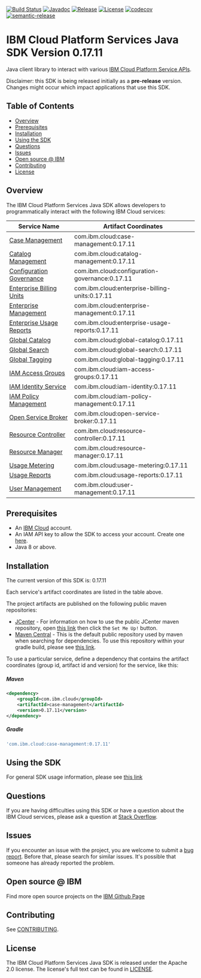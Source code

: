 [![Build Status](https://travis-ci.com/IBM/platform-services-java-sdk.svg?branch=main)](https://travis-ci.com/IBM/platform-services-java-sdk)
[![Javadoc](https://img.shields.io/static/v1?label=javadoc&message=latest&color=blue)](https://ibm.github.io/platform-services-java-sdk/docs/latest)
[![Release](https://img.shields.io/github/v/release/IBM/platform-services-java-sdk)](https://github.com/IBM/platform-services-java-sdk/releases/latest)
[![License](https://img.shields.io/badge/License-Apache%202.0-blue.svg)](https://opensource.org/licenses/Apache-2.0)
[![codecov](https://codecov.io/gh/IBM/platform-services-java-sdk/branch/main/graph/badge.svg)](https://codecov.io/gh/IBM/platform-services-java-sdk)
[![semantic-release](https://img.shields.io/badge/%20%20%F0%9F%93%A6%F0%9F%9A%80-semantic--release-e10079.svg)](https://github.com/semantic-release/semantic-release)


# IBM Cloud Platform Services Java SDK Version 0.17.11

Java client library to interact with various 
[IBM Cloud Platform Service APIs](https://cloud.ibm.com/docs?tab=api-docs&category=platform_services).

Disclaimer: this SDK is being released initially as a **pre-release** version.
Changes might occur which impact applications that use this SDK.

## Table of Contents

<!--
  The TOC below is generated using the `markdown-toc` node package.

      https://github.com/jonschlinkert/markdown-toc

  You should regenerate the TOC after making changes to this file.

      npx markdown-toc --maxdepth 4 -i README.md
  -->

<!-- toc -->

- [Overview](#overview)
- [Prerequisites](#prerequisites)
- [Installation](#installation)
- [Using the SDK](#using-the-sdk)
- [Questions](#questions)
- [Issues](#issues)
- [Open source @ IBM](#open-source--ibm)
- [Contributing](#contributing)
- [License](#license)

<!-- tocstop -->

## Overview

The IBM Cloud Platform Services Java SDK allows developers to programmatically interact with the following IBM Cloud services:

Service Name | Artifact Coordinates
--- | --- 
[Case Management](https://cloud.ibm.com/apidocs/case-management) | com.ibm.cloud:case-management:0.17.11
[Catalog Management](https://cloud.ibm.com/apidocs/resource-catalog/private-catalog) | com.ibm.cloud:catalog-management:0.17.11
[Configuration Governance](https://cloud.ibm.com/apidocs/security-compliance/config) | com.ibm.cloud:configuration-governance:0.17.11
[Enterprise Billing Units](https://cloud.ibm.com/apidocs/enterprise-apis/billing-unit) | com.ibm.cloud:enterprise-billing-units:0.17.11
[Enterprise Management](https://cloud.ibm.com/apidocs/enterprise-apis/enterprise) | com.ibm.cloud:enterprise-management:0.17.11
[Enterprise Usage Reports](https://cloud.ibm.com/apidocs/enterprise-apis/resource-usage-reports) | com.ibm.cloud:enterprise-usage-reports:0.17.11
[Global Catalog](https://cloud.ibm.com/apidocs/resource-catalog/global-catalog) | com.ibm.cloud:global-catalog:0.17.11
[Global Search](https://cloud.ibm.com/apidocs/search) | com.ibm.cloud:global-search:0.17.11
[Global Tagging](https://cloud.ibm.com/apidocs/tagging) | com.ibm.cloud:global-tagging:0.17.11
[IAM Access Groups](https://cloud.ibm.com/apidocs/iam-access-groups) | com.ibm.cloud:iam-access-groups:0.17.11
[IAM Identity Service](https://cloud.ibm.com/apidocs/iam-identity-token-api) | com.ibm.cloud:iam-identity:0.17.11
[IAM Policy Management](https://cloud.ibm.com/apidocs/iam-policy-management) | com.ibm.cloud:iam-policy-management:0.17.11
[Open Service Broker](https://cloud.ibm.com/apidocs/resource-controller/ibm-cloud-osb-api) | com.ibm.cloud:open-service-broker:0.17.11
[Resource Controller](https://cloud.ibm.com/apidocs/resource-controller/resource-controller) | com.ibm.cloud:resource-controller:0.17.11
[Resource Manager](https://cloud.ibm.com/apidocs/resource-controller/resource-manager) | com.ibm.cloud:resource-manager:0.17.11
[Usage Metering](https://cloud.ibm.com/apidocs/usage-metering) | com.ibm.cloud:usage-metering:0.17.11
[Usage Reports](https://cloud.ibm.com/apidocs/metering-reporting) | com.ibm.cloud:usage-reports:0.17.11
[User Management](https://cloud.ibm.com/apidocs/user-management) | com.ibm.cloud:user-management:0.17.11

## Prerequisites

[ibm-cloud-onboarding]: https://cloud.ibm.com/registration

* An [IBM Cloud][ibm-cloud-onboarding] account.
* An IAM API key to allow the SDK to access your account. Create one [here](https://cloud.ibm.com/iam/apikeys).
* Java 8 or above.

## Installation
The current version of this SDK is: 0.17.11

Each service's artifact coordinates are listed in the table above.

The project artifacts are published on the following public maven repositories:
- [JCenter](https://bintray.com/bintray/jcenter) - For information on how to use the
public JCenter maven repository, open [this link](https://bintray.com/bintray/jcenter)
then click the `Set Me Up!` button.
- [Maven Central](https://repo1.maven.org/maven2/) - This is the default public repository
used by maven when searching for dependencies.  To use this repository within your
gradle build, please see
[this link](https://docs.gradle.org/current/userguide/declaring_repositories.html).

To use a particular service, define a dependency that contains the
artifact coordinates (group id, artifact id and version) for the service, like this:

##### Maven

```xml
<dependency>
    <groupId>com.ibm.cloud</groupId>
    <artifactId>case-management</artifactId>
    <version>0.17.11</version>
</dependency>
```

##### Gradle
```gradle
'com.ibm.cloud:case-management:0.17.11'
```

## Using the SDK
For general SDK usage information, please see [this link](https://github.com/IBM/ibm-cloud-sdk-common/blob/main/README.md)

## Questions

If you are having difficulties using this SDK or have a question about the IBM Cloud services,
please ask a question at
[Stack Overflow](http://stackoverflow.com/questions/ask?tags=ibm-cloud).

## Issues
If you encounter an issue with the project, you are welcome to submit a
[bug report](https://github.com/IBM/platform-services-java-sdk/issues).
Before that, please search for similar issues. It's possible that someone has already reported the problem.

## Open source @ IBM
Find more open source projects on the [IBM Github Page](http://ibm.github.io/)

## Contributing
See [CONTRIBUTING](CONTRIBUTING.md).

## License

The IBM Cloud Platform Services Java SDK is released under the Apache 2.0 license.
The license's full text can be found in
[LICENSE](LICENSE).
